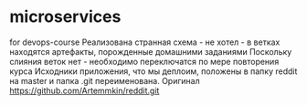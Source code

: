# microservices
for devops-course
Реализована странная схема - не хотел - в ветках находятся артефакты, порожденные домашними заданиями 
Поскольку слияния веток нет - необходимо переключатся по мере повторения курса
Исходники приложения, что мы деплоим, положены в папку reddit на master и папка .git переименована. Оригинал  
https://github.com/Artemmkin/reddit.git

